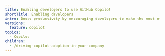 ```yaml
---
title: Enabling developers to use GitHub Copilot
shortTitle: Enabling developers
intro: Boost productivity by encouraging developers to make the most of Copilot features.
versions:
  feature: copilot
topics:
  - Copilot
children:
  - /driving-copilot-adoption-in-your-company
---
```


